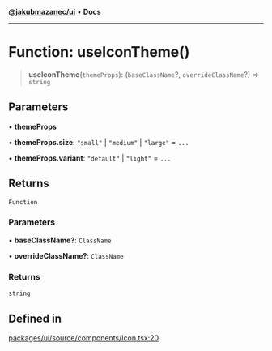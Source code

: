 [**@jakubmazanec/ui**](../README.md) • **Docs**

---

# Function: useIconTheme()

> **useIconTheme**(`themeProps`): (`baseClassName`?, `overrideClassName`?) => `string`

## Parameters

• **themeProps**

• **themeProps.size**: `"small"` \| `"medium"` \| `"large"` = `...`

• **themeProps.variant**: `"default"` \| `"light"` = `...`

## Returns

`Function`

### Parameters

• **baseClassName?**: `ClassName`

• **overrideClassName?**: `ClassName`

### Returns

`string`

## Defined in

[packages/ui/source/components/Icon.tsx:20](https://github.com/jakubmazanec/tools/blob/eb8c22844f0a0aa0874efeab93afc2bd96c269e6/packages/ui/source/components/Icon.tsx#L20)
